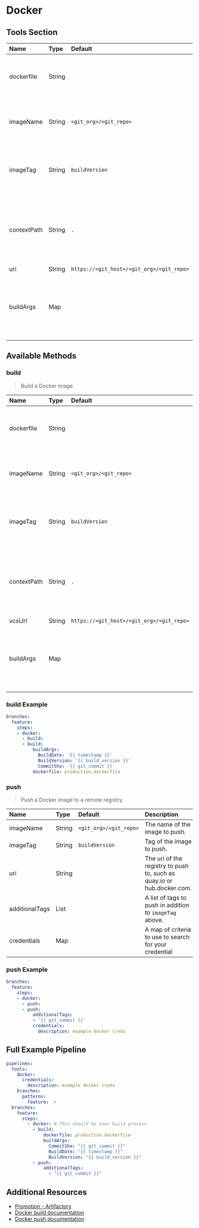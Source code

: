 # Docker

## Tools Section

| Name        | Type   | Default                                   | Section   | Description                                                                                                |
|:------------|:-------|:------------------------------------------|:----------|:-----------------------------------------------------------------------------------------------------------|
| dockerfile  | String |                                           | docker    | Path to a dockerfile to build, equivalent to `-f <dockerfile>`.                                            |
| imageName   | String | `<git_org>/<git_repo>`                    | docker    | What to name the image, equivalent to `-t <imageName>`.                                                    |
| imageTag    | String | `buildVersion`                            | docker    | What to name the image, equivalent to `-t <imageName>:<imageTag>`.                                         |
| contextPath | String | `.`                                       | docker    | Path to the directory to start the Docker build, equivalent to the final argument to docker build command. |
| uri         | String | `https://<git_host>/<git_org>/<git_repo>` | github    |                                                                                                            |
| buildArgs   | Map    |                                           | docker    | A map of arguments to pass to docker build command, equivalent to `--build-arg <key>=<value>`.             |

## Available Methods

### build

> Build a Docker image

| Name        | Type   | Default                                   | Description                                                                                                |
|:------------|:-------|:------------------------------------------|:-----------------------------------------------------------------------------------------------------------|
| dockerfile  | String |                                           | Path to a dockerfile to build, equivalent to `-f <dockerfile>`.                                            |
| imageName   | String | `<git_org>/<git_repo>`                    | What to name the image, equivalent to `-t <imageName>`.                                                    |
| imageTag    | String | `buildVersion`                            | What to name the image, equivalent to `-t <imageName>:<imageTag>`.                                         |
| contextPath | String | `.`                                       | Path to the directory to start the Docker build, equivalent to the final argument to docker build command. |
| vcsUrl      | String | `https://<git_host>/<git_org>/<git_repo>` |                                                                                                            |
| buildArgs   | Map    |                                           | A map of arguments to pass to docker build command, equivalent to `--build-arg <key>=<value>`.             |

### build Example

```yaml
branches:
  feature:
    steps:
    - docker:
      - build:
      - build:
          buildArgs:
            BuildDate: '{{ timestamp }}'
            BuildVersion: '{{ build_version }}'
            CommitSha: '{{ git_commit }}'
          dockerfile: production.dockerfile
```

### push

> Push a Docker image to a remote registry.

| Name           | Type   | Default                | Description                                                            |
|:---------------|:-------|:-----------------------|:-----------------------------------------------------------------------|
| imageName      | String | `<git_org>/<git_repo>` | The name of the image to push.                                         |
| imageTag       | String | `buildVersion`         | Tag of the image to push.                                              |
| uri            | String |                        | The uri of the registry to push to, such as quay.io or hub.docker.com. |
| additionalTags | List   |                        | A list of tags to push in addition to `imageTag` above.                |
| credentials    | Map    |                        | A map of criteria to use to search for your credential                 |

### push Example

```yaml
branches:
  feature:
    steps:
    - docker:
      - push:
      - push:
          additionalTags:
          - '{{ git_commit }}'
          credentials:
            description: example docker creds
```

## Full Example Pipeline

```yaml
pipelines:
  tools:
    docker:
      credentials:
        description: example docker creds
    branches:
      patterns:
        feature: .+
  branches:
    feature:
      steps:
        - docker: # This should be your build process
          - build:
              dockerfile: production.dockerfile
              buildArgs:
                CommitSha: "{{ git_commit }}"
                BuildDate: "{{ timestamp }}"
                BuildVersion: "{{ build_version }}"
          - push:
              additionalTags:
                - "{{ git_commit }}"
```

## Additional Resources

* [Promotion - Artifactory](https://wiki.concur.com/confluence/display/DA/Promotion+-+Artifactory)
* [Docker build documentation](https://docs.docker.com/engine/reference/commandline/build/)
* [Docker push documentation](https://docs.docker.com/engine/reference/commandline/push/)